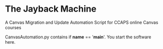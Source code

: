 # The Jayback Machine
A Canvas Migration and Update Automation Script for CCAPS online Canvas courses

CanvasAutomation.py contains if __name__ == '__main__'. You start the software here.
